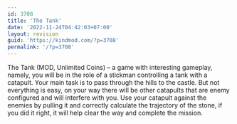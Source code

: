 ```yaml
---
id: 3708
title: 'The Tank'
date: '2022-11-24T04:42:03+07:00'
layout: revision
guid: 'https://kindmod.com/?p=3708'
permalink: '/?p=3708'
---
```


The Tank (MOD, Unlimited Coins) – a game with interesting gameplay, namely, you will be in the role of a stickman controlling a tank with a catapult. Your main task is to pass through the hills to the castle. But not everything is easy, on your way there will be other catapults that are enemy configured and will interfere with you. Use your catapult against the enemies by pulling it and correctly calculate the trajectory of the stone, if you did it right, it will help clear the way and complete the mission.